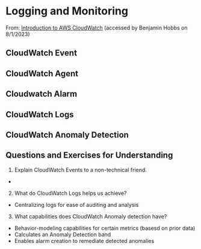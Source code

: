 # Logging and Monitoring
From: [Introduction to AWS CloudWatch](https://www.citrusconsulting.com/introduction-to-aws-cloudwatch/) (accessed by Benjamin Hobbs on 8/1/2023)


## CloudWatch Event

## CloudWatch Agent

## Cloudwatch Alarm

## CloudWatch Logs

## CloudWatch Anomaly Detection




## Questions and Exercises for Understanding
1. Explain CloudWatch Events to a non-technical friend.
* 
2. What do CloudWatch Logs helps us achieve?
* Centralizing logs for ease of auditing and analysis

3. What capabilities does CloudWatch Anomaly detection have?
* Behavior-modeling capabilities for certain metrics (basesd on prior data)
* Calculates an Anomaly Detection band
* Enables alarm creation to remediate detected anomalies
